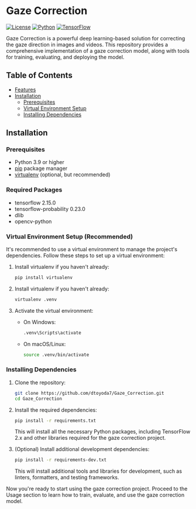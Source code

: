 # Gaze Correction

[![License](https://img.shields.io/badge/License-Apache%202.0-blue.svg)](https://opensource.org/licenses/Apache-2.0)
[![Python](https://img.shields.io/badge/Python-3.9%2B-blue.svg)](https://www.python.org/)
[![TensorFlow](https://img.shields.io/badge/TensorFlow-2.x-orange.svg)](https://www.tensorflow.org/)

Gaze Correction is a powerful deep learning-based solution for correcting the gaze direction in images and videos. This repository provides a comprehensive implementation of a gaze correction model, along with tools for training, evaluating, and deploying the model.

## Table of Contents

- [Features](#features)
- [Installation](#installation)
  - [Prerequisites](#prerequisites)
  - [Virtual Environment Setup](#virtual-environment-setup)
  - [Installing Dependencies](#installing-dependencies)

## Installation

### Prerequisites

- Python 3.9 or higher
- [pip](https://pip.pypa.io/en/stable/) package manager
- [virtualenv](https://virtualenv.pypa.io/en/latest/) (optional, but recommended)

### Required Packages

- tensorflow 2.15.0
- tensorflow-probability 0.23.0
- dlib
- opencv-python

### Virtual Environment Setup (Recommended)

It's recommended to use a virtual environment to manage the project's dependencies. Follow these steps to set up a virtual environment:

1. Install virtualenv if you haven't already:

   ```bash
   pip install virtualenv
    ```
2. Install virtualenv if you haven't already:
   
   ```bash
   virtualenv .venv
   ```
3. Activate the virtual environment:
   
   - On Windows:
     
     ```bash
     .venv\Scripts\activate
     ```
     
   - On macOS/Linux:
     
     ```bash
     source .venv/bin/activate
     ```

### Installing Dependencies

1. Clone the repository:
   
   ```bash
   git clone https://github.com/dtoyoda7/Gaze_Correction.git
   cd Gaze_Correction
   ```
   
2. Install the required dependencies:
 
   ```bash
   pip install -r requirements.txt
   ```

   This will install all the necessary Python packages, including TensorFlow 2.x and other libraries required for the gaze correction project.
   
3. (Optional) Install additional development dependencies:
   
   ```bash
   pip install -r requirements-dev.txt
   ```

   This will install additional tools and libraries for development, such as linters, formatters, and testing frameworks.

Now you're ready to start using the gaze correction project. Proceed to the Usage section to learn how to train, evaluate, and use the gaze correction model.
